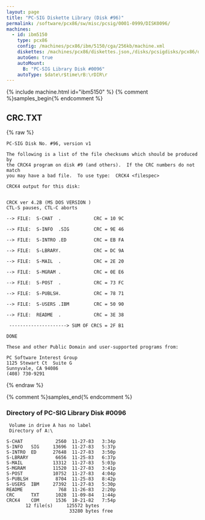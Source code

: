 ```yaml
---
layout: page
title: "PC-SIG Diskette Library (Disk #96)"
permalink: /software/pcx86/sw/misc/pcsig/0001-0999/DISK0096/
machines:
  - id: ibm5150
    type: pcx86
    config: /machines/pcx86/ibm/5150/cga/256kb/machine.xml
    diskettes: /machines/pcx86/diskettes.json,/disks/pcsigdisks/pcx86/diskettes.json
    autoGen: true
    autoMount:
      B: "PC-SIG Library Disk #0096"
    autoType: $date\r$time\rB:\rDIR\r
---
```


{% include machine.html id="ibm5150" %}
{% comment %}samples_begin{% endcomment %}

## CRC.TXT

{% raw %}
```
PC-SIG Disk No. #96, version v1 

The following is a list of the file checksums which should be produced by
the CRCK4 program on disk #9 (and others).  If the CRC numbers do not match
you may have a bad file.  To use type:  CRCK4 <filespec>

CRCK4 output for this disk:


CRCK ver 4.2B (MS DOS VERSION )
CTL-S pauses, CTL-C aborts

--> FILE:  S-CHAT  .            CRC = 10 9C

--> FILE:  S-INFO  .SIG         CRC = 9E 46

--> FILE:  S-INTRO .ED          CRC = EB FA

--> FILE:  S-LBRARY.            CRC = DC 9A

--> FILE:  S-MAIL  .            CRC = 2E 20

--> FILE:  S-MGRAM .            CRC = 0E E6

--> FILE:  S-POST  .            CRC = 73 FC

--> FILE:  S-PUBLSH.            CRC = 78 71

--> FILE:  S-USERS .IBM         CRC = 50 90

--> FILE:  README  .            CRC = 3E 38

 ---------------------> SUM OF CRCS = 2F B1

DONE

These and other Public Domain and user-supported programs from:

PC Software Interest Group
1125 Stewart Ct  Suite G
Sunnyvale, CA 94086
(408) 730-9291
```
{% endraw %}

{% comment %}samples_end{% endcomment %}

### Directory of PC-SIG Library Disk #0096

     Volume in drive A has no label
     Directory of A:\

    S-CHAT            2560  11-27-83   3:34p
    S-INFO   SIG     13696  11-27-83   5:37p
    S-INTRO  ED      27648  11-27-83   3:50p
    S-LBRARY          6656  11-25-83   6:37p
    S-MAIL           13312  11-27-83   5:03p
    S-MGRAM          11520  11-27-83   3:41p
    S-POST           10752  11-27-83   4:04p
    S-PUBLSH          8704  11-25-83   8:42p
    S-USERS  IBM     27392  11-27-83   5:30p
    README             768  11-26-83   2:20p
    CRC      TXT      1028  11-09-84   1:44p
    CRCK4    COM      1536  10-21-82   7:54p
           12 file(s)     125572 bytes
                           33280 bytes free
